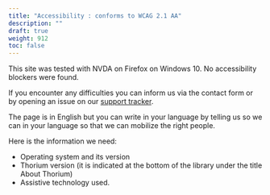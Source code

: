 ```yaml
---
title: "Accessibility : conforms to WCAG 2.1 AA"
description: ""
draft: true
weight: 912
toc: false
---
```


This site was tested with NVDA on Firefox on Windows 10. 
No accessibility blockers were found.

If you encounter any difficulties you can inform us via the 
contact form or by opening an issue on our 
[support tracker](https://github.com/edrlab/thorium-reader-doc/issues/new).

The page is in English but you can write in your language by telling us so we can 
in your language so that we can mobilize the right people.

Here is the information we need:

* Operating system and its version
* Thorium version (it is indicated at the bottom of the library under the title About Thorium)
* Assistive technology used.
